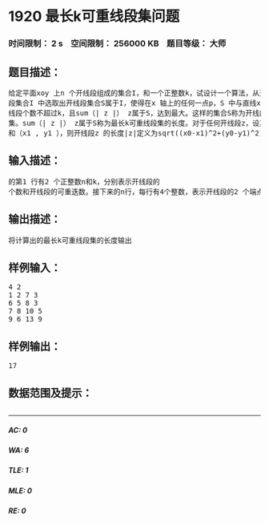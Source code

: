 # 1920 最长k可重线段集问题   
### 时间限制： 2 s&nbsp;&nbsp;&nbsp;&nbsp;空间限制： 256000 KB&nbsp;&nbsp;&nbsp;&nbsp;题目等级： 大师  
## 题目描述：  

<pre>
给定平面xoy 上n 个开线段组成的集合I，和一个正整数k，试设计一个算法，从开线  
段集合I 中选取出开线段集合S属于I，使得在x 轴上的任何一点p，S 中与直线x=p 相交的开  
线段个数不超过k，且sum（| z |） z属于S，达到最大。这样的集合S称为开线段集合I的最长k可重线段  
集。sum（| z |） z属于S称为最长k可重线段集的长度。对于任何开线段z，设其端点坐标为（x0 , y0 ）  
和（x1 , y1 ），则开线段z 的长度|z|定义为sqrt((x0-x1)^2+(y0-y1)^2)取下整
</pre>
  
  
## 输入描述：  

<pre>
的第1 行有2 个正整数n和k，分别表示开线段的  
个数和开线段的可重迭数。接下来的n行，每行有4个整数，表示开线段的2 个端点坐标。
</pre>
  
  
## 输出描述：  

<pre>
将计算出的最长k可重线段集的长度输出
</pre>
  
  
## 样例输入：  

<pre>
4 2  
1 2 7 3  
6 5 8 3  
7 8 10 5  
9 6 13 9
</pre>
  
  
## 样例输出：  

<pre>
17
</pre>
  
  
## 数据范围及提示：  

<pre>
</pre>
  
  
***  

##### AC: 0  
##### WA: 6  
##### TLE: 1  
##### MLE: 0  
##### RE: 0  
